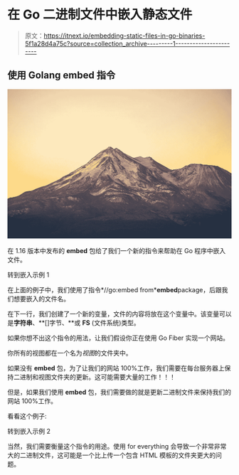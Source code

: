 # 在 Go 二进制文件中嵌入静态文件

> 原文：<https://itnext.io/embedding-static-files-in-go-binaries-5f1a28d4a75c?source=collection_archive---------1----------------------->

## 使用 Golang embed 指令

![](img/31869cce64ebbf9ca94cb7fff5c2d5fb.png)

在 1.16 版本中发布的 **embed** 包给了我们一个新的指令来帮助在 Go 程序中嵌入文件。

转到嵌入示例 1

在上面的例子中，我们使用了指令*//go:embed from***embed**package，后跟我们想要嵌入的文件名。

在下一行，我们创建了一个新的变量，文件的内容将放在这个变量中。该变量可以是**字符串**、**[]字节、**或 **FS** (文件系统)类型。

如果你想不出这个指令的用法，让我们假设你正在使用 Go Fiber 实现一个网站。

你所有的视图都在一个名为*视图*的文件夹中。

如果没有 **embed** 包，为了让我们的网站 100%工作，我们需要在每台服务器上保持二进制和视图文件夹的更新。这可能需要大量的工作！！！

但是，如果我们使用 **embed** 包，我们需要做的就是更新二进制文件来保持我们的网站 100%工作。

看看这个例子:

转到嵌入示例 2

当然，我们需要衡量这个指令的用途。使用 for everything 会导致一个非常非常大的二进制文件，这可能是一个比上传一个包含 HTML 模板的文件夹更大的问题。